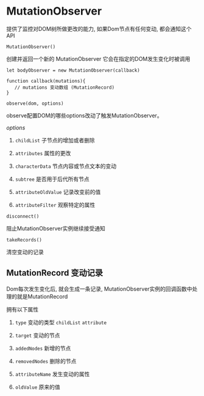 # MutationObserver

提供了监控对DOM树所做更改的能力, 如果Dom节点有任何变动, 都会通知这个API

`MutationObserver()`

创建并返回一个新的 MutationObserver 它会在指定的DOM发生变化时被调用

```
let bodyObserver = new MutationObserver(callback)

function callback(mutations){
   // mutations 变动数组 (MutationRecord)
}
```

`observe(dom, options)`

observe配置DOM的哪些options改动了触发MutationObserver。

*options*

1. `childList` 子节点的增加或者删除

2. `attributes` 属性的更改

3. `characterData` 节点内容或节点文本的变动

4. `subtree` 是否用于后代所有节点

5. `attributeOldValue` 记录改变前的值

6. `attributeFilter` 观察特定的属性

`disconnect()`

阻止MutationObserver实例继续接受通知

`takeRecords()`

清空变动的记录

## MutationRecord 变动记录

Dom每次发生变化后, 就会生成一条记录, MutationObserver实例的回调函数中处理的就是MutationRecord

拥有以下属性

1. `type`  变动的类型 `childList`   `attribute`

2. `target`  变动的节点

3. `addedNodes` 新增的节点

4. `removedNodes` 删除的节点

5. `attributeName` 发生变动的属性

6. `oldValue` 原来的值
